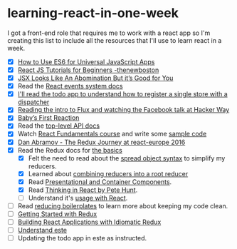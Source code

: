 # learning-react-in-one-week
I got a front-end role that requires me to work with a react app so I'm creating this list to include all the resources that I'll use to learn react in a week.

- [x] [How to Use ES6 for Universal JavaScript Apps](https://medium.com/javascript-scene/how-to-use-es6-for-isomorphic-javascript-apps-2a9c3abe5ea2#.7nbw6mbdx) 
- [x] [React JS Tutorials for Beginners -thenewboston](https://www.youtube.com/watch?v=-AbaV3nrw6E&list=PL6gx4Cwl9DGBuKtLgPR_zWYnrwv-JllpA)
- [x] [JSX Looks Like An Abomination But it’s Good for You](https://medium.com/javascript-scene/jsx-looks-like-an-abomination-1c1ec351a918#.xdtphhqcy)
- [x] Read the [React events system docs](https://facebook.github.io/react/docs/events.html)
- [x] [I'll read the todo app to understand how to register a single store with a dispatcher](https://github.com/facebook/flux/tree/master/examples/flux-todomvc/)
- [x] [Reading the intro to Flux and watching the Facebook talk at Hacker Way](https://facebook.github.io/flux/docs/overview.html)
- [x] [Baby’s First Reaction](https://medium.com/javascript-scene/baby-s-first-reaction-2103348eccdd#.bjrri8et2)
- [x] Read the [top-level API docs](https://facebook.github.io/react/docs/top-level-api.html)
- [x] Watch [React Fundamentals course](https://egghead.io/courses/react-fundamentals) and write some [sample code](https://github.com/amrsekilly/learningReactFundamentalsSampleCode)
- [x] [Dan Abramov - The Redux Journey at react-europe 2016](https://www.youtube.com/watch?v=uvAXVMwHJXU)
- [x] Read the Redux docs for [the basics](http://redux.js.org/docs/basics/index.html)
  - [x] Felt the need to read about the [spread object syntax](http://redux.js.org/docs/recipes/UsingObjectSpreadOperator.html) to simplify my reducers. 
  - [x] Learned about [combining reducers into a root reducer](http://redux.js.org/docs/api/combineReducers.html)
  - [x] Read [Presentational and Container Components](https://medium.com/@dan_abramov/smart-and-dumb-components-7ca2f9a7c7d0#.ezc8sx5oh).
  - [x] Read [Thinking in React by Pete Hunt](https://facebook.github.io/react/docs/thinking-in-react.html).
  - [ ] Understand it's [usage with React](http://redux.js.org/docs/basics/UsageWithReact.html).
- [ ] Read [reducing boilerplates](http://redux.js.org/docs/recipes/ReducingBoilerplate.html) to learn more about keeping my code clean.
- [ ] [Getting Started with Redux](https://egghead.io/courses/getting-started-with-redux)
- [ ] [Building React Applications with Idiomatic Redux](https://egghead.io/courses/building-react-applications-with-idiomatic-redux)
- [ ] [Understand este](https://github.com/este/este) 
- [ ] Updating the todo app in este as instructed.
